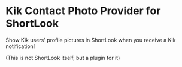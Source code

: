 # Kik Contact Photo Provider for ShortLook

Show Kik users' profile pictures in ShortLook when you receive a Kik notification!

(This is not ShortLook itself, but a plugin for it)
